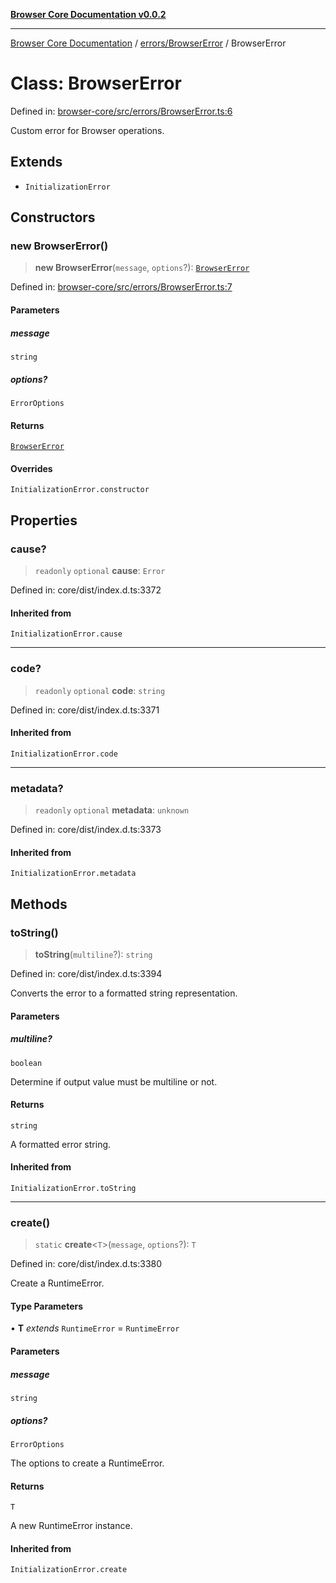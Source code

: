 [**Browser Core Documentation v0.0.2**](../../../README.md)

***

[Browser Core Documentation](../../../modules.md) / [errors/BrowserError](../README.md) / BrowserError

# Class: BrowserError

Defined in: [browser-core/src/errors/BrowserError.ts:6](https://github.com/stonemjs/browser-core/blob/408e82465a131a47c05457385f3cbf210ec88032/src/errors/BrowserError.ts#L6)

Custom error for Browser operations.

## Extends

- `InitializationError`

## Constructors

### new BrowserError()

> **new BrowserError**(`message`, `options`?): [`BrowserError`](BrowserError.md)

Defined in: [browser-core/src/errors/BrowserError.ts:7](https://github.com/stonemjs/browser-core/blob/408e82465a131a47c05457385f3cbf210ec88032/src/errors/BrowserError.ts#L7)

#### Parameters

##### message

`string`

##### options?

`ErrorOptions`

#### Returns

[`BrowserError`](BrowserError.md)

#### Overrides

`InitializationError.constructor`

## Properties

### cause?

> `readonly` `optional` **cause**: `Error`

Defined in: core/dist/index.d.ts:3372

#### Inherited from

`InitializationError.cause`

***

### code?

> `readonly` `optional` **code**: `string`

Defined in: core/dist/index.d.ts:3371

#### Inherited from

`InitializationError.code`

***

### metadata?

> `readonly` `optional` **metadata**: `unknown`

Defined in: core/dist/index.d.ts:3373

#### Inherited from

`InitializationError.metadata`

## Methods

### toString()

> **toString**(`multiline`?): `string`

Defined in: core/dist/index.d.ts:3394

Converts the error to a formatted string representation.

#### Parameters

##### multiline?

`boolean`

Determine if output value must be multiline or not.

#### Returns

`string`

A formatted error string.

#### Inherited from

`InitializationError.toString`

***

### create()

> `static` **create**\<`T`\>(`message`, `options`?): `T`

Defined in: core/dist/index.d.ts:3380

Create a RuntimeError.

#### Type Parameters

• **T** *extends* `RuntimeError` = `RuntimeError`

#### Parameters

##### message

`string`

##### options?

`ErrorOptions`

The options to create a RuntimeError.

#### Returns

`T`

A new RuntimeError instance.

#### Inherited from

`InitializationError.create`

